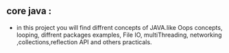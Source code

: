 ## core java :
- in this project you will find diffrent concepts of JAVA.like Oops concepts, looping, diffrent packages examples, File IO, multiThreading, networking ,collections,reflection API and others practicals.
